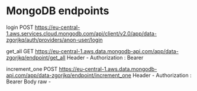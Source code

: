 # MongoDB endpoints

login POST
https://eu-central-1.aws.services.cloud.mongodb.com/api/client/v2.0/app/data-zgorjkq/auth/providers/anon-user/login

get_all GET
https://eu-central-1.aws.data.mongodb-api.com/app/data-zgorjkq/endpoint/get_all
Header - Authorization : Bearer <token>

increment_one POST
https://eu-central-1.aws.data.mongodb-api.com/app/data-zgorjkq/endpoint/increment_one
Header - Authorization : Bearer <token>
Body raw - <id>
